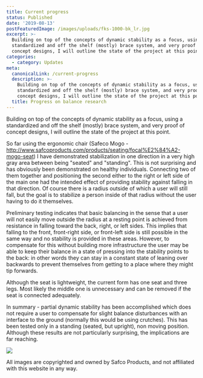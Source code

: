 ```yaml
---
title: Current progress
status: Published
date: '2019-08-13'
postFeaturedImage: /images/uploads/fks-1000-bk_lr.jpg
excerpt: >-
  Building on top of the concepts of dynamic stability as a focus, using a
  standardized and off the shelf (mostly) brace system, and very proof of
  concept designs, I will outline the state of the project at this point.
categories:
  - category: Updates
meta:
  canonicalLink: /current-progress
  description: >-
    Building on top of the concepts of dynamic stability as a focus, using a
    standardized and off the shelf (mostly) brace system, and very proof of
    concept designs, I will outline the state of the project at this point.
  title: Progress on balance research
---
```

Building on top of the concepts of dynamic stability as a focus, using a standardized and off the shelf (mostly) brace system, and very proof of concept designs, I will outline the state of the project at this point.

So far using the ergonomic chair (Safeco Mogo - http://www.safcoproducts.com/products/seating/focal%E2%84%A2-mogo-seat) I have demonstrated stabilization in one direction in a very high gray area between being "seated" and "standing". This is not surprising and has obviously been demonstrated on healthy individuals. Connecting two of them together and positioning the second either to the right or left side of the main one had the intended effect of providing stability against falling in that direction. Of course there is a radius outside of which a user will still fall, but the goal is to stabilize a person inside of that radius without the user having to do it themselves. 

Preliminary testing indicates that basic balancing in the sense that a user will not easily move outside the radius at a resting point is achieved from resistance in falling toward the back, right, or left sides. This implies that falling to the front, front-right side, or front-left side is still possible in the same way and no stability is provided in these areas. However, to compensate for this without building more infrastructure the user may be able to keep their balance in a state of pressing into the stability points to the back: in other words they can stay in a constant state of leaning over backwards to prevent themselves from getting to a place where they might tip forwards. 

Although the seat is lightweight, the current form has one seat and three legs. Most likely the middle one is unnecessary and can be removed if the seat is connected adequately. 

In summary - partial dynamic stability has been accomplished which does not require a user to compensate for slight balance disturbances with an interface to the ground (normally this would be using crutches). This has been tested only in a standing (seated, but upright), non moving position. Although these results are not particularly surprising, the implications are far reaching.

![](/images/uploads/mogo3_lr.jpg)

All images are copyrighted and owned by Safco Products, and not affiliated with this website in any way.
